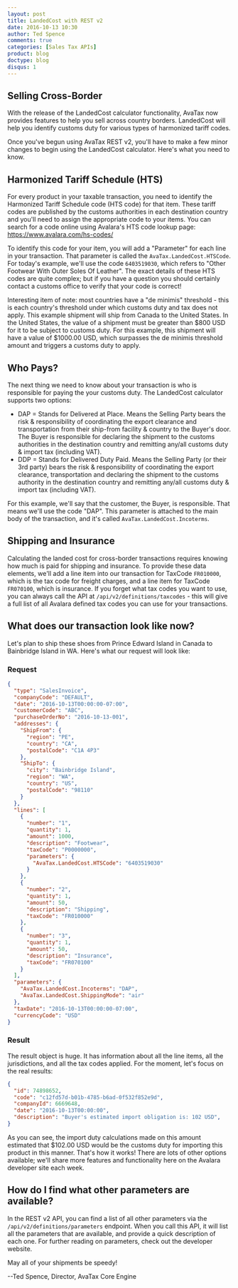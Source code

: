 ```yaml
---
layout: post
title: LandedCost with REST v2
date: 2016-10-13 10:30
author: Ted Spence
comments: true
categories: [Sales Tax APIs]
product: blog
doctype: blog
disqus: 1
---
```


<h2>Selling Cross-Border</h2>

With the release of the LandedCost calculator functionality, AvaTax now provides features to help you sell across country borders.  LandedCost will help you identify customs duty for various types of harmonized tariff codes.

Once you've begun using AvaTax REST v2, you'll have to make a few minor changes to begin using the LandedCost calculator.  Here's what you need to know.

<h2>Harmonized Tariff Schedule (HTS)</h2>

For every product in your taxable transaction, you need to identify the Harmonized Tariff Schedule code (HTS code) for that item.  These tariff codes are published by the customs authorities in each destination country and you'll need to assign the appropriate code to your items.  You can search for a code online using Avalara's HTS code lookup page: <a href="https://www.avalara.com/hs-codes/">https://www.avalara.com/hs-codes/</a>

To identify this code for your item, you will add a "Parameter" for each line in your transaction.  That parameter is called the `AvaTax.LandedCost.HTSCode`.  For today's example, we'll use the code `6403519030`, which refers to "Other Footwear With Outer Soles Of Leather".  The exact details of these HTS codes are quite complex; but if you have a question you should certainly contact a customs office to verify that your code is correct!

Interesting item of note: most countries have a "de minimis" threshold - this is each country's threshold under which customs duty and tax does not apply.  This example shipment will ship from Canada to the United States.  In the United States, the value of a shipment must be greater than $800 USD for it to be subject to customs duty.  For this example, this shipment will have a value of $1000.00 USD, which surpasses the de minimis threshold amount and triggers a customs duty to apply.

<h2>Who Pays?</h2>

The next thing we need to know about your transaction is who is responsible for paying the your customs duty.  The LandedCost calculator supports two options:

<ul class="normal">
<li>DAP = Stands for Delivered at Place. Means the Selling Party bears the risk &amp; responsibility of coordinating the export clearance and transportation from their ship-from facility &amp; country to the Buyer's door. The Buyer is responsible for declaring the shipment to the customs authorities in the destination country and remitting any/all customs duty &amp; import tax (including VAT).</li>
<li>DDP = Stands for Delivered Duty Paid. Means the Selling Party (or their 3rd party) bears the risk &amp; responsibility of coordinating the export clearance, transportation and declaring the shipment to the customs authority in the destination country and remitting any/all customs duty &amp; import tax (including VAT).</li>
</ul>

For this example, we'll say that the customer, the Buyer, is responsible.  That means we'll use the code "DAP".  This parameter is attached to the main body of the transaction, and it's called `AvaTax.LandedCost.Incoterms`.

<h2>Shipping and Insurance</h2>

Calculating the landed cost for cross-border transactions requires knowing how much is paid for shipping and insurance.  To provide these data elements, we'll add a line item into our transaction for TaxCode `FR010000`, which is the tax code for freight charges, and a line item for TaxCode `FR070100`, which is insurance.  If you forget what tax codes you want to use, you can always call the API at `/api/v2/definitions/taxcodes` - this will give a full list of all Avalara defined tax codes you can use for your transactions.

<h2>What does our transaction look like now?</h2>

Let's plan to ship these shoes from Prince Edward Island in Canada to Bainbridge Island in WA.  Here's what our request will look like:

<h3>Request</h3>

```json
{
  "type": "SalesInvoice",
  "companyCode": "DEFAULT",
  "date": "2016-10-13T00:00:00-07:00",
  "customerCode": "ABC",
  "purchaseOrderNo": "2016-10-13-001",
  "addresses": {
    "ShipFrom": {
      "region": "PE",
      "country": "CA",
      "postalCode": "C1A 4P3"
    },
    "ShipTo": {
      "city": "Bainbridge Island",
      "region": "WA",
      "country": "US",
      "postalCode": "98110"
    }
  },
  "lines": [
    {
      "number": "1",
      "quantity": 1,
      "amount": 1000,
      "description": "Footwear",
      "taxCode": "P0000000",
      "parameters": {
        "AvaTax.LandedCost.HTSCode": "6403519030"
      }
    },
    {
      "number": "2",
      "quantity": 1,
      "amount": 50,
      "description": "Shipping",
      "taxCode": "FR010000"
    },
    {
      "number": "3",
      "quantity": 1,
      "amount": 50,
      "description": "Insurance",
      "taxCode": "FR070100"
    }
  ],
  "parameters": {
    "AvaTax.LandedCost.Incoterms": "DAP",
    "AvaTax.LandedCost.ShippingMode": "air"
  },
  "taxDate": "2016-10-13T00:00:00-07:00",
  "currencyCode": "USD"
}
```

<h3>Result</h3>

The result object is huge.  It has information about all the line items, all the jurisdictions, and all the tax codes applied.  For the moment, let's focus on the real results:

```json
{
  "id": 74898652,
  "code": "c12fd57d-b01b-4785-b6ad-0f532f852e9d",
  "companyId": 6669648,
  "date": "2016-10-13T00:00:00",
  "description": "Buyer's estimated import obligation is: 102 USD",
}
```

As you can see, the import duty calculations made on this amount estimated that $102.00 USD would be the customs duty for importing this product in this manner.  That's how it works!  There are lots of other options available; we'll share more features and functionality here on the Avalara developer site each week.

<h2>How do I find what other parameters are available?</h2>

In the REST v2 API, you can find a list of all other parameters via the `/api/v2/definitions/parameters` endpoint.  When you call this API, it will list all the parameters that are available, and provide a quick description of each one.  For further reading on parameters, check out the developer website.

May all of your shipments be speedy!

--Ted Spence, Director, AvaTax Core Engine
